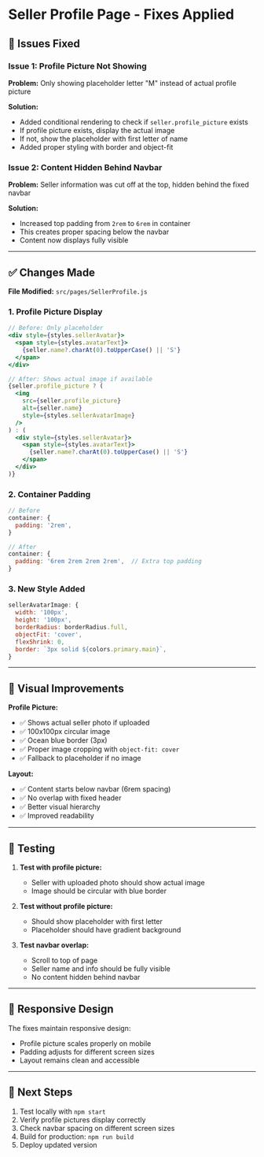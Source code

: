# Seller Profile Page - Fixes Applied

## 🐛 Issues Fixed

### **Issue 1: Profile Picture Not Showing**
**Problem:** Only showing placeholder letter "M" instead of actual profile picture

**Solution:**
- Added conditional rendering to check if `seller.profile_picture` exists
- If profile picture exists, display the actual image
- If not, show the placeholder with first letter of name
- Added proper styling with border and object-fit

### **Issue 2: Content Hidden Behind Navbar**
**Problem:** Seller information was cut off at the top, hidden behind the fixed navbar

**Solution:**
- Increased top padding from `2rem` to `6rem` in container
- This creates proper spacing below the navbar
- Content now displays fully visible

---

## ✅ Changes Made

**File Modified:** `src/pages/SellerProfile.js`

### **1. Profile Picture Display**
```jsx
// Before: Only placeholder
<div style={styles.sellerAvatar}>
  <span style={styles.avatarText}>
    {seller.name?.charAt(0).toUpperCase() || 'S'}
  </span>
</div>

// After: Shows actual image if available
{seller.profile_picture ? (
  <img 
    src={seller.profile_picture} 
    alt={seller.name}
    style={styles.sellerAvatarImage}
  />
) : (
  <div style={styles.sellerAvatar}>
    <span style={styles.avatarText}>
      {seller.name?.charAt(0).toUpperCase() || 'S'}
    </span>
  </div>
)}
```

### **2. Container Padding**
```jsx
// Before
container: {
  padding: '2rem',
}

// After
container: {
  padding: '6rem 2rem 2rem 2rem',  // Extra top padding
}
```

### **3. New Style Added**
```jsx
sellerAvatarImage: {
  width: '100px',
  height: '100px',
  borderRadius: borderRadius.full,
  objectFit: 'cover',
  flexShrink: 0,
  border: `3px solid ${colors.primary.main}`,
}
```

---

## 🎨 Visual Improvements

**Profile Picture:**
- ✅ Shows actual seller photo if uploaded
- ✅ 100x100px circular image
- ✅ Ocean blue border (3px)
- ✅ Proper image cropping with `object-fit: cover`
- ✅ Fallback to placeholder if no image

**Layout:**
- ✅ Content starts below navbar (6rem spacing)
- ✅ No overlap with fixed header
- ✅ Better visual hierarchy
- ✅ Improved readability

---

## 🧪 Testing

1. **Test with profile picture:**
   - Seller with uploaded photo should show actual image
   - Image should be circular with blue border

2. **Test without profile picture:**
   - Should show placeholder with first letter
   - Placeholder should have gradient background

3. **Test navbar overlap:**
   - Scroll to top of page
   - Seller name and info should be fully visible
   - No content hidden behind navbar

---

## 📱 Responsive Design

The fixes maintain responsive design:
- Profile picture scales properly on mobile
- Padding adjusts for different screen sizes
- Layout remains clean and accessible

---

## 🚀 Next Steps

1. Test locally with `npm start`
2. Verify profile pictures display correctly
3. Check navbar spacing on different screen sizes
4. Build for production: `npm run build`
5. Deploy updated version
